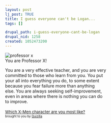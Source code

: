 ```yaml
--- 
layout: post
lj_post: TRUE
title: I guess everyone can't be Logan...
tags: []

drupal_path: i-guess-everyone-cant-be-logan
drupal_nid: 1258
created: 1052473200
---
```

<img src="http://images.quizilla.com/T/tedelton/1039941706_uresxavier.jpg" border="0" alt="professor x"><br>You are Professor X!

You are a very effective teacher, and you are very<br>committed to those who learn from you.  You put<br>your all into everything you do, to some extent<br>because you fear failure more than anything<br>else.  You are always seeking self-improvement,<br>even in areas where there is nothing you can do<br>to improve.
<br><br><a href="http://quizilla.com/users/tedelton/quizzes/Which%20X-Men%20character%20are%20you%20most%20like%3F/"> <font size="-1">Which X-Men character are you most like?</font></a><BR> <font size="-3">brought to you by <a href="http://quizilla.com">Quizilla</a></font>
